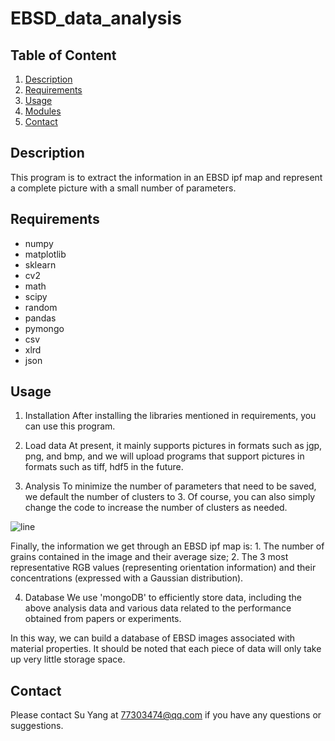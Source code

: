# EBSD_data_analysis

## Table of Content
1. [Description](README.md#Description)
2. [Requirements](README.md#Requirements)
3. [Usage](README.md#Usage)
4. [Modules](README.md#Structure)
5. [Contact](README.md#Contact)

## Description
This program is to extract the information in an EBSD ipf map and represent a complete picture with a small number of parameters.

## Requirements
- numpy
- matplotlib
- sklearn
- cv2
- math
- scipy
- random
- pandas
- pymongo
- csv
- xlrd
- json

## Usage
1. Installation
After installing the libraries mentioned in requirements, you can use this program.

2. Load data
At present, it mainly supports pictures in formats such as jgp, png, and bmp, and we will upload programs that support pictures in formats such as tiff, hdf5 in the future.

3. Analysis
To minimize the number of parameters that need to be saved, we default the number of clusters to 3. Of course, you can also simply change the code to increase the number of clusters as needed.

![line](https://github.com/youngSue525/EBSD_data_analysis/EBSD_data_analysis_master/documents/Figure_017.png)

Finally, the information we get through an EBSD ipf map is: 1. The number of grains contained in the image and their average size; 2. The 3 most representative RGB values (representing orientation information) and their concentrations (expressed with a Gaussian distribution).

4. Database
We use 'mongoDB' to efficiently store data, including the above analysis data and various data related to the performance obtained from papers or experiments.

In this way, we can build a database of EBSD images associated with material properties. It should be noted that each piece of data will only take up very little storage space.

## Contact
Please contact Su Yang at [77303474@qq.com](mailto:77303474@qq.com) if you have any questions or suggestions.
